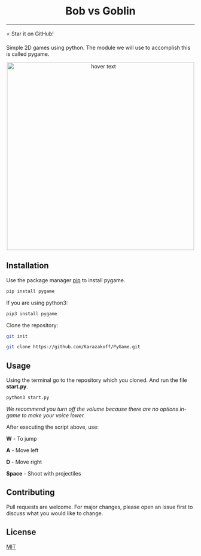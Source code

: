 <h1 align="center"> Bob vs Goblin </h1>

---
⭐ Star it on GitHub!

Simple 2D games using python. The module we will use to accomplish this is called pygame.
<p align="center">
  <img src="https://github.com/Karazakoff/PyGame/blob/master/Pictures/Screenshot%202022-12-23%20at%205.05.26%20PM.png" width="500" title="hover text">

</p>

## Installation

Use the package manager [pip](https://pip.pypa.io/en/stable/) to install pygame.
```bash
pip install pygame
```
If you are using python3:
```bash
pip3 install pygame
```
Clone the repository:
```bash
git init
```
```bash
git clone https://github.com/Karazakoff/PyGame.git
```

## Usage

Using the terminal go to the repository which you cloned. And run the file **start.py**.
``` bash
python3 start.py
```
_We recommend you turn off the volume because there are no options in-game to make your voice lower._

After executing the script above, use:

**W** - To jump

**A** - Move left

**D** - Move right

**Space** - Shoot with projectiles

## Contributing

Pull requests are welcome. For major changes, please open an issue first
to discuss what you would like to change.

## License

[MIT](https://choosealicense.com/licenses/mit/)
